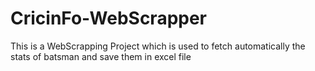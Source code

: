 # CricinFo-WebScrapper
This is a WebScrapping Project which is used to fetch automatically the stats of batsman and save them in excel file
